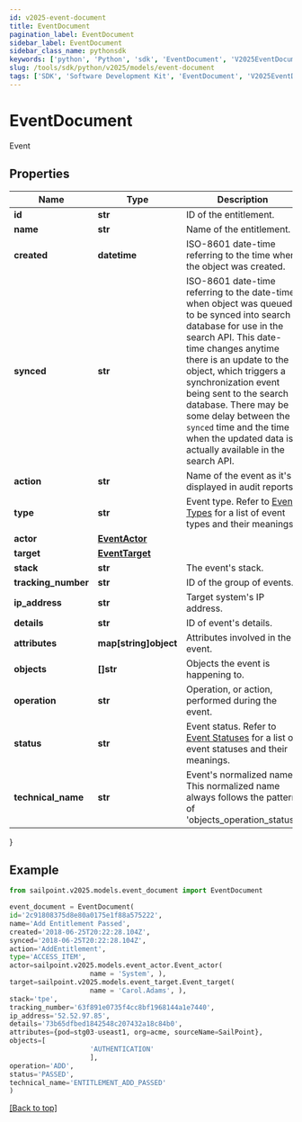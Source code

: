 ```yaml
---
id: v2025-event-document
title: EventDocument
pagination_label: EventDocument
sidebar_label: EventDocument
sidebar_class_name: pythonsdk
keywords: ['python', 'Python', 'sdk', 'EventDocument', 'V2025EventDocument']
slug: /tools/sdk/python/v2025/models/event-document
tags: ['SDK', 'Software Development Kit', 'EventDocument', 'V2025EventDocument']
---
```


# EventDocument

Event

## Properties

| Name | Type | Description | Notes |
| --- | --- | --- | --- |
| **id** | **str** | ID of the entitlement. | [optional] |
| **name** | **str** | Name of the entitlement. | [optional] |
| **created** | **datetime** | ISO-8601 date-time referring to the time when the object was created. | [optional] |
| **synced** | **str** | ISO-8601 date-time referring to the date-time when object was queued to be synced into search database for use in the search API. This date-time changes anytime there is an update to the object, which triggers a synchronization event being sent to the search database. There may be some delay between the `synced` time and the time when the updated data is actually available in the search API. | [optional] |
| **action** | **str** | Name of the event as it's displayed in audit reports. | [optional] |
| **type** | **str** | Event type. Refer to [Event Types](https://documentation.sailpoint.com/saas/help/search/index.html#event-types) for a list of event types and their meanings. | [optional] |
| **actor** | [**EventActor**](event-actor) |  | [optional] |
| **target** | [**EventTarget**](event-target) |  | [optional] |
| **stack** | **str** | The event's stack. | [optional] |
| **tracking_number** | **str** | ID of the group of events. | [optional] |
| **ip_address** | **str** | Target system's IP address. | [optional] |
| **details** | **str** | ID of event's details. | [optional] |
| **attributes** | **map[string]object** | Attributes involved in the event. | [optional] |
| **objects** | **[]str** | Objects the event is happening to. | [optional] |
| **operation** | **str** | Operation, or action, performed during the event. | [optional] |
| **status** | **str** | Event status. Refer to [Event Statuses](https://documentation.sailpoint.com/saas/help/search/index.html#event-statuses) for a list of event statuses and their meanings. | [optional] |
| **technical_name** | **str** | Event's normalized name. This normalized name always follows the pattern of 'objects_operation_status'. | [optional] |

}

## Example

```python
from sailpoint.v2025.models.event_document import EventDocument

event_document = EventDocument(
id='2c91808375d8e80a0175e1f88a575222',
name='Add Entitlement Passed',
created='2018-06-25T20:22:28.104Z',
synced='2018-06-25T20:22:28.104Z',
action='AddEntitlement',
type='ACCESS_ITEM',
actor=sailpoint.v2025.models.event_actor.Event_actor(
                    name = 'System', ),
target=sailpoint.v2025.models.event_target.Event_target(
                    name = 'Carol.Adams', ),
stack='tpe',
tracking_number='63f891e0735f4cc8bf1968144a1e7440',
ip_address='52.52.97.85',
details='73b65dfbed1842548c207432a18c84b0',
attributes={pod=stg03-useast1, org=acme, sourceName=SailPoint},
objects=[
                    'AUTHENTICATION'
                    ],
operation='ADD',
status='PASSED',
technical_name='ENTITLEMENT_ADD_PASSED'
)

```

[[Back to top]](#)
